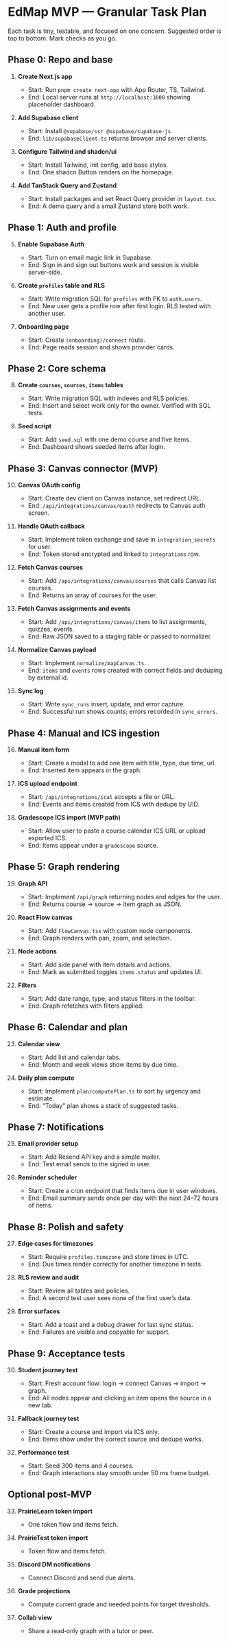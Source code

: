 # EdMap MVP — Granular Task Plan

Each task is tiny, testable, and focused on one concern. Suggested order is top to bottom. Mark checks as you go.

## Phase 0: Repo and base
1. **Create Next.js app**
   - Start: Run `pnpm create next-app` with App Router, TS, Tailwind.
   - End: Local server runs at `http://localhost:3000` showing placeholder dashboard.

2. **Add Supabase client**
   - Start: Install `@supabase/ssr @supabase/supabase-js`.
   - End: `lib/supabaseClient.ts` returns browser and server clients.

3. **Configure Tailwind and shadcn/ui**
   - Start: Install Tailwind, init config, add base styles.
   - End: One shadcn Button renders on the homepage.

4. **Add TanStack Query and Zustand**
   - Start: Install packages and set React Query provider in `layout.tsx`.
   - End: A demo query and a small Zustand store both work.

## Phase 1: Auth and profile
5. **Enable Supabase Auth**
   - Start: Turn on email magic link in Supabase.
   - End: Sign in and sign out buttons work and session is visible server‑side.

6. **Create `profiles` table and RLS**
   - Start: Write migration SQL for `profiles` with FK to `auth.users`.
   - End: New user gets a profile row after first login. RLS tested with another user.

7. **Onboarding page**
   - Start: Create `(onboarding)/connect` route.
   - End: Page reads session and shows provider cards.

## Phase 2: Core schema
8. **Create `courses`, `sources`, `items` tables**
   - Start: Write migration SQL with indexes and RLS policies.
   - End: Insert and select work only for the owner. Verified with SQL tests.

9. **Seed script**
   - Start: Add `seed.sql` with one demo course and five items.
   - End: Dashboard shows seeded items after login.

## Phase 3: Canvas connector (MVP)
10. **Canvas OAuth config**
    - Start: Create dev client on Canvas instance, set redirect URL.
    - End: `/api/integrations/canvas/oauth` redirects to Canvas auth screen.

11. **Handle OAuth callback**
    - Start: Implement token exchange and save in `integration_secrets` for user.
    - End: Token stored encrypted and linked to `integrations` row.

12. **Fetch Canvas courses**
    - Start: Add `/api/integrations/canvas/courses` that calls Canvas list courses.
    - End: Returns an array of courses for the user.

13. **Fetch Canvas assignments and events**
    - Start: Add `/api/integrations/canvas/items` to list assignments, quizzes, events.
    - End: Raw JSON saved to a staging table or passed to normalizer.

14. **Normalize Canvas payload**
    - Start: Implement `normalize/mapCanvas.ts`.
    - End: `items` and `events` rows created with correct fields and deduping by external id.

15. **Sync log**
    - Start: Write `sync_runs` insert, update, and error capture.
    - End: Successful run shows counts; errors recorded in `sync_errors`.

## Phase 4: Manual and ICS ingestion
16. **Manual item form**
    - Start: Create a modal to add one item with title, type, due time, url.
    - End: Inserted item appears in the graph.

17. **ICS upload endpoint**
    - Start: `/api/integrations/ical` accepts a file or URL.
    - End: Events and items created from ICS with dedupe by UID.

18. **Gradescope ICS import (MVP path)**
    - Start: Allow user to paste a course calendar ICS URL or upload exported ICS.
    - End: Items appear under a `gradescope` source.

## Phase 5: Graph rendering
19. **Graph API**
    - Start: Implement `/api/graph` returning nodes and edges for the user.
    - End: Returns course → source → item graph as JSON.

20. **React Flow canvas**
    - Start: Add `FlowCanvas.tsx` with custom node components.
    - End: Graph renders with pan, zoom, and selection.

21. **Node actions**
    - Start: Add side panel with item details and actions.
    - End: Mark as submitted toggles `items.status` and updates UI.

22. **Filters**
    - Start: Add date range, type, and status filters in the toolbar.
    - End: Graph refetches with filters applied.

## Phase 6: Calendar and plan
23. **Calendar view**
    - Start: Add list and calendar tabs.
    - End: Month and week views show items by due time.

24. **Daily plan compute**
    - Start: Implement `plan/computePlan.ts` to sort by urgency and estimate.
    - End: “Today” plan shows a stack of suggested tasks.

## Phase 7: Notifications
25. **Email provider setup**
    - Start: Add Resend API key and a simple mailer.
    - End: Test email sends to the signed in user.

26. **Reminder scheduler**
    - Start: Create a cron endpoint that finds items due in user windows.
    - End: Email summary sends once per day with the next 24–72 hours of items.

## Phase 8: Polish and safety
27. **Edge cases for timezones**
    - Start: Require `profiles.timezone` and store times in UTC.
    - End: Due times render correctly for another timezone in tests.

28. **RLS review and audit**
    - Start: Review all tables and policies.
    - End: A second test user sees none of the first user’s data.

29. **Error surfaces**
    - Start: Add a toast and a debug drawer for last sync status.
    - End: Failures are visible and copyable for support.

## Phase 9: Acceptance tests
30. **Student journey test**
    - Start: Fresh account flow: login → connect Canvas → import → graph.
    - End: All nodes appear and clicking an item opens the source in a new tab.

31. **Fallback journey test**
    - Start: Create a course and import via ICS only.
    - End: Items show under the correct source and dedupe works.

32. **Performance test**
    - Start: Seed 300 items and 4 courses.
    - End: Graph interactions stay smooth under 50 ms frame budget.

## Optional post‑MVP
33. **PrairieLearn token import**
    - One token flow and items fetch.

34. **PrairieTest token import**
    - Token flow and items fetch.

35. **Discord DM notifications**
    - Connect Discord and send due alerts.

36. **Grade projections**
    - Compute current grade and needed points for target thresholds.

37. **Collab view**
    - Share a read‑only graph with a tutor or peer.

